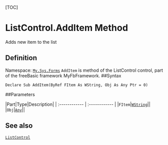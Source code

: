 [TOC]
# ListControl.AddItem Method
Adds new item to the list
## Definition
Namespace: [`My.Sys.Forms`](My.Sys.Forms.md)
`AddItem` is method of the ListControl control, part of the freeBasic framework MyFbFramework.
##Syntax
```freeBasic
Declare Sub AddItem(ByRef FItem As WString, Obj As Any Ptr = 0)
```

##Parameters

|Part|Type|Description|
| :------------ | :------------ |
|`FItem`|[`WString`]("https://www.freebasic.net/wiki/KeyPgWString")||
|`Obj`|[`Any`]("https://www.freebasic.net/wiki/KeyPgAny")||
## See also
[`ListControl`](ListControl.md)
